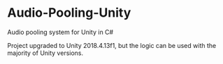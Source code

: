 # Audio-Pooling-Unity
Audio pooling system for Unity in C#

Project upgraded to Unity 2018.4.13f1, but the logic can be used with the majority of Unity versions.